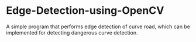 # Edge-Detection-using-OpenCV
A simple program that performs edge detection of curve road, which can be implemented for detecting dangerous curve detection.
